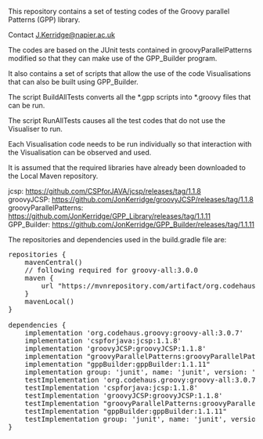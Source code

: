 This repository contains a set of testing codes of the Groovy parallel Patterns (GPP) library.

Contact J.Kerridge@napier.ac.uk

The codes are based on the JUnit tests contained in groovyParallelPatterns 
modified so that they can make use of the GPP_Builder program.

It also contains a set of scripts that allow the use of the code 
Visualisations that can also be built using GPP_Builder.

The script BuildAllTests converts all the *.gpp scripts into *.groovy files 
that can be run.

The script RunAllTests causes all the test codes that do not use the Visualiser to run.

Each Visualisation code needs to be run individually
so that interaction with the Visualisation can be observed and used.

It is assumed that the required libraries have already been downloaded
to the Local Maven repository.

jcsp: https://github.com/CSPforJAVA/jcsp/releases/tag/1.1.8  
groovyJCSP: https://github.com/JonKerridge/groovyJCSP/releases/tag/1.1.8  
groovyParallelPatterns: https://github.com/JonKerridge/GPP_Library/releases/tag/1.1.11  
GPP_Builder: https://github.com/JonKerridge/GPP_Builder/releases/tag/1.1.11  

The repositories and dependencies used in the build.gradle file are:
<pre>
repositories {
    mavenCentral()
    // following required for groovy-all:3.0.0
    maven {
        url "https://mvnrepository.com/artifact/org.codehaus.groovy/groovy-all"
    }
    mavenLocal()
}

dependencies {
    implementation 'org.codehaus.groovy:groovy-all:3.0.7'
    implementation 'cspforjava:jcsp:1.1.8'
    implementation 'groovyJCSP:groovyJCSP:1.1.8'
    implementation "groovyParallelPatterns:groovyParallelPatterns:1.1.11"
    implementation "gppBuilder:gppBuilder:1.1.11"
    implementation group: 'junit', name: 'junit', version: '4.13.1'
    testImplementation 'org.codehaus.groovy:groovy-all:3.0.7'
    testImplementation 'cspforjava:jcsp:1.1.8'
    testImplementation 'groovyJCSP:groovyJCSP:1.1.8'
    testImplementation "groovyParallelPatterns:groovyParallelPatterns:1.1.11"
    testImplementation "gppBuilder:gppBuilder:1.1.11"
    testImplementation group: 'junit', name: 'junit', version: '4.13.1'
}
</pre>